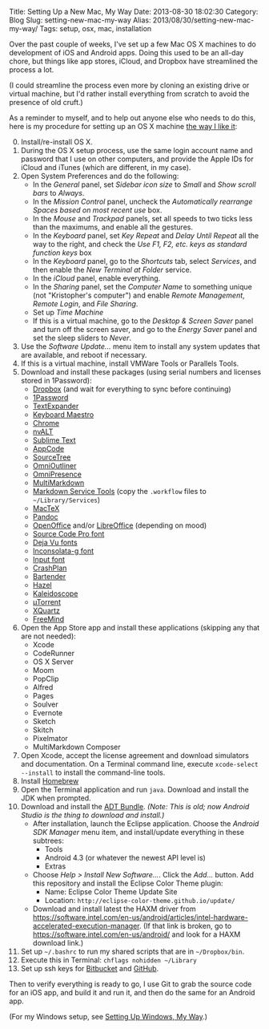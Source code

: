 Title: Setting Up a New Mac, My Way
Date: 2013-08-30 18:02:30
Category: Blog
Slug: setting-new-mac-my-way
Alias: 2013/08/30/setting-new-mac-my-way/
Tags: setup, osx, mac, installation


Over the past couple of weeks, I've set up a few Mac OS X machines to do development of iOS and Android apps. Doing this used to be an all-day chore, but things like app stores, iCloud, and Dropbox have streamlined the process a lot.

(I could streamline the process even more by cloning an existing drive or virtual machine, but I'd rather install everything from scratch to avoid the presence of old cruft.)

As a reminder to myself, and to help out anyone else who needs to do this, here is my procedure for setting up an OS X machine [the way I like it](http://undefinedvalue.com/2012/06/15/my-setup):

0. Install/re-install OS X.
0. During the OS X setup process, use the same login account name and password that I use on other computers, and provide the Apple IDs for iCloud and iTunes (which are different, in my case).
0. Open System Preferences and do the following:
   - In the *General* panel, set *Sidebar icon size* to *Small* and *Show scroll bars* to *Always*.
   - In the *Mission Control* panel, uncheck the *Automatically rearrange Spaces based on most recent use* box.
   - In the *Mouse* and *Trackpad* panels, set all speeds to two ticks less than the maximums, and enable all the gestures.
   - In the *Keyboard* panel, set *Key Repeat* and *Delay Until Repeat* all the way to the right, and check the *Use F1, F2, etc. keys as standard function keys* box
   - In the *Keyboard* panel, go to the *Shortcuts* tab, select *Services*, and then enable the *New Terminal at Folder* service.
   - In the *iCloud* panel, enable everything.
   - In the *Sharing* panel, set the *Computer Name* to something unique (not "Kristopher's computer") and enable *Remote Management*, *Remote Login*, and *File Sharing*.
   - Set up *Time Machine*
   - If this is a virtual machine, go to the *Desktop & Screen Saver* panel and turn off the screen saver, and go to the *Energy Saver* panel and set the sleep sliders to *Never*.
0. Use the *Software Update...* menu item to install any system updates that are available, and reboot if necessary.
0. If this is a virtual machine, install VMWare Tools or Parallels Tools.
0. Download and install these packages (using serial numbers and licenses stored in 1Password):
   - [Dropbox](https://www.dropbox.com/gs) (and wait for everything to sync before continuing)
   - [1Password](https://agilebits.com/onepassword)
   - [TextExpander](http://smilesoftware.com/TextExpander/index.html)
   - [Keyboard Maestro](http://www.keyboardmaestro.com/)
   - [Chrome](http://www.google.com/chrome)
   - [nvALT](http://brettterpstra.com/projects/nvalt/)
   - [Sublime Text](http://www.sublimetext.com)
   - [AppCode](http://www.jetbrains.com/objc/download/)
   - [SourceTree](http://www.sourcetreeapp.com)
   - [OmniOutliner](http://www.omnigroup.com/omnioutliner)
   - [OmniPresence](http://www.omnigroup.com/omnipresence)
   - [MultiMarkdown](http://fletcherpenney.net/multimarkdown/)
   - [Markdown Service Tools](http://brettterpstra.com/projects/markdown-service-tools/) (copy the `.workflow` files to `~/Library/Services`)
   - [MacTeX](http://www.tug.org/mactex/index.html)
   - [Pandoc](https://code.google.com/p/pandoc/downloads/list)
   - [OpenOffice](http://www.openoffice.org/download/index.html) and/or [LibreOffice](http://www.libreoffice.org/download) (depending on mood)
   - [Source Code Pro font](http://sourceforge.net/projects/sourcecodepro.adobe/files/)
   - [Deja Vu fonts](http://dejavu-fonts.org/wiki/Download)
   - [Inconsolata-g font](http://www.fantascienza.net/leonardo/ar/inconsolatag/inconsolata-g_font.zip)
   - [Input font](http://input.fontbureau.com/download/)
   - [CrashPlan](http://www.crashplan.com)
   - [Bartender](http://www.macbartender.com)
   - [Hazel](http://www.noodlesoft.com/hazel.php)
   - [Kaleidoscope](http://www.kaleidoscopeapp.com)
   - [µTorrent](http://www.utorrent.com)
   - [XQuartz](http://xquartz.macosforge.org/)
   - [FreeMind](http://freemind.sourceforge.net/wiki/index.php/Download)
0. Open the App Store app and install these applications (skipping any that are not needed):
   - Xcode
   - CodeRunner
   - OS X Server
   - Moom
   - PopClip
   - Alfred
   - Pages
   - Soulver
   - Evernote
   - Sketch
   - Skitch
   - Pixelmator
   - MultiMarkdown Composer
0. Open Xcode, accept the license agreement and download simulators and documentation. On a Terminal command line, execute `xcode-select --install` to install the command-line tools.
0. Install [Homebrew](http://brew.sh)
0. Open the Terminal application and run `java`. Download and install the JDK when prompted.
0. Download and install the [ADT Bundle](http://developer.android.com/sdk/index.html). *(Note: This is old; now Android Studio is the thing to download and install.)*
   - After installation, launch the Eclipse application. Choose the *Android SDK Manager* menu item, and install/update everything in these subtrees:
      - Tools
      - Android 4.3 (or whatever the newest API level is)
      - Extras
   - Choose *Help > Install New Software...*. Click the *Add...* button. Add this repository and install the Eclipse&nbsp;Color&nbsp;Theme plugin:
      - Name: Eclipse Color Theme Update Site
      - Location: `http://eclipse-color-theme.github.io/update/`
   - Download and install latest the HAXM driver from <https://software.intel.com/en-us/android/articles/intel-hardware-accelerated-execution-manager>. (If that link is broken, go to <https://software.intel.com/en-us/android/> and look for a HAXM download link.)
0. Set up `~/.bashrc` to run my shared scripts that are in `~/Dropbox/bin`.
0. Execute this in Terminal: `chflags nohidden ~/Library`
0. Set up ssh keys for [Bitbucket](https://confluence.atlassian.com/pages/viewpage.action?pageId=270827678) and [GitHub](https://help.github.com/articles/generating-ssh-keys).

Then to verify everything is ready to go, I use Git to grab the source code for an iOS app, and build it and run it, and then do the same for an Android app.

(For my Windows setup, see [Setting Up Windows, My Way](http://undefinedvalue.com/2013/12/22/setting-windows-my-way).)
